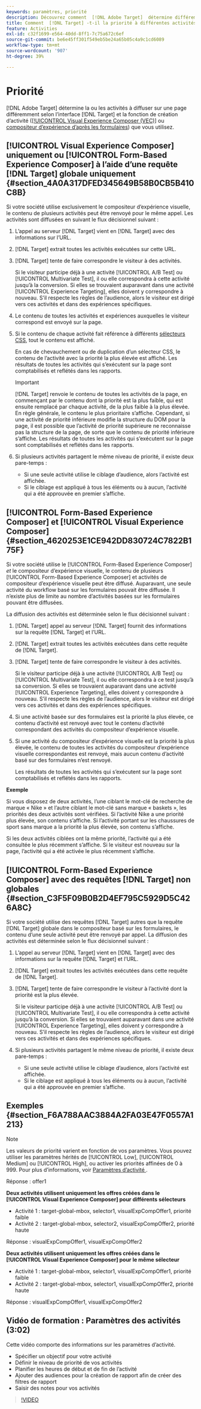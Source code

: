 ```yaml
---
keywords: paramètres, priorité
description: Découvrez comment  [!DNL Adobe Target]  détermine différemment la ou les activités à diffuser sur une page en fonction de l’interface et de la fonction  [!DNL Target]  création d’activités que vous utilisez.
title: Comment  [!DNL Target] -t-il la priorité à différentes activités ?
feature: Activities
exl-id: c32f1699-e564-40dd-8ff1-7c75a672c6ef
source-git-commit: be6e45ff301f549eb5be24a65b05c4a9c1cd6089
workflow-type: tm+mt
source-wordcount: '907'
ht-degree: 39%

---
```


# Priorité

[!DNL Adobe Target] détermine la ou les activités à diffuser sur une page différemment selon l’interface [!DNL Target] et la fonction de création d’activité ([[!UICONTROL Visual Experience Composer (VEC)]](/help/main/c-experiences/c-visual-experience-composer/visual-experience-composer.md) ou [compositeur d’expérience d’après les formulaires](/help/main/c-experiences/form-experience-composer.md)) que vous utilisez.

## [!UICONTROL Visual Experience Composer] uniquement ou [!UICONTROL Form-Based Experience Composer] à l’aide d’une requête [!DNL Target] globale uniquement {#section_4A0A317DFED345649B58B0CB5B410C8B}

Si votre société utilise exclusivement le compositeur d’expérience visuelle, le contenu de plusieurs activités peut être renvoyé pour le même appel. Les activités sont diffusées en suivant le flux décisionnel suivant :

1. L’appel au serveur [!DNL Target] vient en [!DNL Target] avec des informations sur l’URL.
1. [!DNL Target] extrait toutes les activités exécutées sur cette URL.
1. [!DNL Target] tente de faire correspondre le visiteur à des activités.

   Si le visiteur participe déjà à une activité [!UICONTROL A/B Test] ou [!UICONTROL Multivariate Test], il ou elle correspondra à cette activité jusqu’à la conversion. Si elles se trouvaient auparavant dans une activité [!UICONTROL Experience Targeting], elles doivent y correspondre à nouveau. S’il respecte les règles de l’audience, alors le visiteur est dirigé vers ces activités et dans des expériences spécifiques.

1. Le contenu de toutes les activités et expériences auxquelles le visiteur correspond est envoyé sur la page.
1. Si le contenu de chaque activité fait référence à différents [sélecteurs CSS](/help/main/c-experiences/c-visual-experience-composer/vec-selectors.md#concept_4EB7663E255F439B8D24079D23479337), tout le contenu est affiché.

   En cas de chevauchement ou de duplication d’un sélecteur CSS, le contenu de l’activité avec la priorité la plus élevée est affiché. Les résultats de toutes les activités qui s’exécutent sur la page sont comptabilisés et reflétés dans les rapports.

   >[!IMPORTANT]
   >
   >[!DNL Target] renvoie le contenu de toutes les activités de la page, en commençant par le contenu dont la priorité est la plus faible, qui est ensuite remplacé par chaque activité, de la plus faible à la plus élevée. En règle générale, le contenu le plus prioritaire s’affiche. Cependant, si une activité de priorité inférieure modifie la structure du DOM pour la page, il est possible que l’activité de priorité supérieure ne reconnaisse pas la structure de la page, de sorte que le contenu de priorité inférieure s’affiche. Les résultats de toutes les activités qui s’exécutent sur la page sont comptabilisés et reflétés dans les rapports.

1. Si plusieurs activités partagent le même niveau de priorité, il existe deux pare-temps :

   * Si une seule activité utilise le ciblage d’audience, alors l’activité est affichée.
   * Si le ciblage est appliqué à tous les éléments ou à aucun, l’activité qui a été approuvée en premier s’affiche.

## [!UICONTROL Form-Based Experience Composer] et [!UICONTROL Visual Experience Composer] {#section_4620253E1CE942DD830724C7822B175F}

Si votre société utilise le [!UICONTROL Form-Based Experience Composer] *et* le compositeur d’expérience visuelle, le contenu de plusieurs [!UICONTROL Form-Based Experience Composer] et activités de compositeur d’expérience visuelle peut être diffusé. Auparavant, une seule activité du workflow basé sur les formulaires pouvait être diffusée. Il n’existe plus de limite au nombre d’activités basées sur les formulaires pouvant être diffusées.

La diffusion des activités est déterminée selon le flux décisionnel suivant :

1. [!DNL Target] appel au serveur [!DNL Target] fournit des informations sur la requête [!DNL Target] et l’URL.
1. [!DNL Target] extrait toutes les activités exécutées dans cette requête de [!DNL Target].
1. [!DNL Target] tente de faire correspondre le visiteur à des activités.

   Si le visiteur participe déjà à une activité [!UICONTROL A/B Test] ou [!UICONTROL Multivariate Test], il ou elle correspondra à ce test jusqu’à sa conversion. Si elles se trouvaient auparavant dans une activité [!UICONTROL Experience Targeting], elles doivent y correspondre à nouveau. S’il respecte les règles de l’audience, alors le visiteur est dirigé vers ces activités et dans des expériences spécifiques.

1. Si une activité basée sur des formulaires est la priorité la plus élevée, ce contenu d’activité est renvoyé avec tout le contenu d’activité correspondant des activités du compositeur d’expérience visuelle.
1. Si une activité du compositeur d’expérience visuelle est la priorité la plus élevée, le contenu de toutes les activités du compositeur d’expérience visuelle correspondantes est renvoyé, mais aucun contenu d’activité basé sur des formulaires n’est renvoyé.

   Les résultats de toutes les activités qui s’exécutent sur la page sont comptabilisés et reflétés dans les rapports.

**Exemple**

Si vous disposez de deux activités, l’une ciblant le mot-clé de recherche de marque « Nike » et l’autre ciblant le mot-clé sans marque « baskets », les priorités des deux activités sont vérifiées. Si l’activité Nike a une priorité plus élevée, son contenu s’affiche. Si l’activité portant sur les chaussures de sport sans marque a la priorité la plus élevée, son contenu s’affiche.

Si les deux activités ciblées ont la même priorité, l’activité qui a été consultée le plus récemment s’affiche. Si le visiteur est nouveau sur la page, l’activité qui a été activée le plus récemment s’affiche.

## [!UICONTROL Form-Based Experience Composer] avec des requêtes [!DNL Target] non globales {#section_C3F5F09B0B2D4EF795C5929D5C426A8C}

Si votre société utilise des requêtes [!DNL Target] autres que la requête [!DNL Target] globale dans le compositeur basé sur les formulaires, le contenu d’une seule activité peut être renvoyé par appel. La diffusion des activités est déterminée selon le flux décisionnel suivant :

1. L’appel au serveur [!DNL Target] vient en [!DNL Target] avec des informations sur la requête [!DNL Target] et l’URL.
1. [!DNL Target] extrait toutes les activités exécutées dans cette requête de [!DNL Target].
1. [!DNL Target] tente de faire correspondre le visiteur à l’activité dont la priorité est la plus élevée.

   Si le visiteur participe déjà à une activité [!UICONTROL A/B Test] ou [!UICONTROL Multivariate Test], il ou elle correspondra à cette activité jusqu’à la conversion. Si elles se trouvaient auparavant dans une activité [!UICONTROL Experience Targeting], elles doivent y correspondre à nouveau. S’il respecte les règles de l’audience, alors le visiteur est dirigé vers ces activités et dans des expériences spécifiques.

1. Si plusieurs activités partagent le même niveau de priorité, il existe deux pare-temps :

   * Si une seule activité utilise le ciblage d’audience, alors l’activité est affichée.
   * Si le ciblage est appliqué à tous les éléments ou à aucun, l’activité qui a été approuvée en premier s’affiche.

## Exemples {#section_F6A788AAC3884A2FA03E47F0557A1213}

>[!NOTE]
>
>Les valeurs de priorité varient en fonction de vos paramètres. Vous pouvez utiliser les paramètres hérités de [!UICONTROL Low], [!UICONTROL Medium] ou [!UICONTROL High], ou activer les priorités affinées de 0 à 999. Pour plus d’informations, voir [ Paramètres d’activité ](/help/main/c-activities/activity-settings.md#task_C6B2FF8374724933BE79A83549B9CD02).

Réponse : offer1

**Deux activités utilisent uniquement les offres créées dans le [!UICONTROL Visual Experience Composer] pour différents sélecteurs**

* Activité 1 : target-global-mbox, selector1, visualExpCompOffer1, priorité faible
* Activité 2 : target-global-mbox, selector2, visualExpCompOffer2, priorité haute

Réponse : visualExpCompOffer1, visualExpCompOffer2

**Deux activités utilisent uniquement les offres créées dans le [!UICONTROL Visual Experience Composer] pour le même sélecteur**

* Activité 1 : target-global-mbox, selector1, visualExpCompOffer1, priorité faible
* Activité 2 : target-global-mbox, selector1, visualExpCompOffer2, priorité haute

Réponse : visualExpCompOffer1, visualExpCompOffer2

## Vidéo de formation : Paramètres des activités (3:02)

Cette vidéo comporte des informations sur les paramètres d’activité.

* Spécifier un objectif pour votre activité
* Définir le niveau de priorité de vos activités
* Planifier les heures de début et de fin de l’activité
* Ajouter des audiences pour la création de rapport afin de créer des filtres de rapport
* Saisir des notes pour vos activités

>[!VIDEO](https://video.tv.adobe.com/v/17381)
